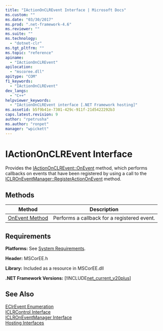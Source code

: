 ```yaml
---
title: "IActionOnCLREvent Interface | Microsoft Docs"
ms.custom: ""
ms.date: "03/30/2017"
ms.prod: ".net-framework-4.6"
ms.reviewer: ""
ms.suite: ""
ms.technology: 
  - "dotnet-clr"
ms.tgt_pltfrm: ""
ms.topic: "reference"
apiname: 
  - "IActionOnCLREvent"
apilocation: 
  - "mscoree.dll"
apitype: "COM"
f1_keywords: 
  - "IActionOnCLREvent"
dev_langs: 
  - "C++"
helpviewer_keywords: 
  - "IActionOnCLREvent interface [.NET Framework hosting]"
ms.assetid: b5f9b41e-7301-429c-911f-21d5422292b3
caps.latest.revision: 9
author: "rpetrusha"
ms.author: "ronpet"
manager: "wpickett"
---
```

# IActionOnCLREvent Interface
Provides the [IActionOnCLREvent::OnEvent](../../../../docs/framework/unmanaged-api/hosting/iactiononclrevent-onevent-method.md) method, which performs callbacks on events that have been registered by using a call to the [ICLROnEventManager::RegisterActionOnEvent](../../../../docs/framework/unmanaged-api/hosting/iclroneventmanager-registeractiononevent-method.md) method.  
  
## Methods  
  
|Method|Description|  
|------------|-----------------|  
|[OnEvent Method](../../../../docs/framework/unmanaged-api/hosting/iactiononclrevent-onevent-method.md)|Performs a callback for a registered event.|  
  
## Requirements  
 **Platforms:** See [System Requirements](../../../../docs/framework/getting-started/system-requirements.md).  
  
 **Header:** MSCorEE.h  
  
 **Library:** Included as a resource in MSCorEE.dll  
  
 **.NET Framework Versions:** [!INCLUDE[net_current_v20plus](../../../../includes/net-current-v20plus-md.md)]  
  
## See Also  
 [EClrEvent Enumeration](../../../../docs/framework/unmanaged-api/hosting/eclrevent-enumeration.md)   
 [ICLRControl Interface](../../../../docs/framework/unmanaged-api/hosting/iclrcontrol-interface.md)   
 [ICLROnEventManager Interface](../../../../docs/framework/unmanaged-api/hosting/iclroneventmanager-interface.md)   
 [Hosting Interfaces](../../../../docs/framework/unmanaged-api/hosting/hosting-interfaces.md)